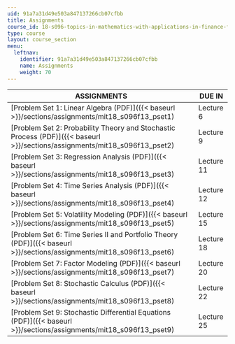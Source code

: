 ```yaml
---
uid: 91a7a31d49e503a847137266cb07cfbb
title: Assignments
course_id: 18-s096-topics-in-mathematics-with-applications-in-finance-fall-2013
type: course
layout: course_section
menu:
  leftnav:
    identifier: 91a7a31d49e503a847137266cb07cfbb
    name: Assignments
    weight: 70
---
```


| ASSIGNMENTS | DUE IN |
| --- | --- |
| [Problem Set 1: Linear Algebra (PDF)]({{< baseurl >}}/sections/assignments/mit18_s096f13_pset1) | Lecture 6 |
| [Problem Set 2: Probability Theory and Stochastic Process (PDF)]({{< baseurl >}}/sections/assignments/mit18_s096f13_pset2) | Lecture 9 |
| [Problem Set 3: Regression Analysis (PDF)]({{< baseurl >}}/sections/assignments/mit18_s096f13_pset3) | Lecture 11 |
| [Problem Set 4: Time Series Analysis (PDF)]({{< baseurl >}}/sections/assignments/mit18_s096f13_pset4) | Lecture 12 |
| [Problem Set 5: Volatility Modeling (PDF)]({{< baseurl >}}/sections/assignments/mit18_s096f13_pset5) | Lecture 15 |
| [Problem Set 6: Time Series II and Portfolio Theory (PDF)]({{< baseurl >}}/sections/assignments/mit18_s096f13_pset6) | Lecture 18 |
| [Problem Set 7: Factor Modeling (PDF)]({{< baseurl >}}/sections/assignments/mit18_s096f13_pset7) | Lecture 20 |
| [Problem Set 8: Stochastic Calculus (PDF)]({{< baseurl >}}/sections/assignments/mit18_s096f13_pset8) | Lecture 22 |
| [Problem Set 9: Stochastic Differential Equations (PDF)]({{< baseurl >}}/sections/assignments/mit18_s096f13_pset9) | Lecture 25